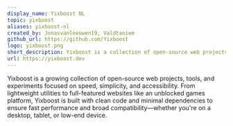 ```yaml
---
display_name: Yixboost NL
topic: yixboost
aliases: yixboost-nl
created_by: Jonasvanleeuwen19, Valdtaniem
github_url: https://github.com/Yixboost
logo: yixboost.png
short_description: Yixboost is a collection of open-source web projects and tools, built for speed, simplicity, and accessibility.
url: https://yixboost.dev
---
```

Yixboost is a growing collection of open-source web projects, tools, and experiments focused on speed, simplicity, and accessibility. From lightweight utilities to full-featured websites like an unblocked games platform, Yixboost is built with clean code and minimal dependencies to ensure fast performance and broad compatibility—whether you're on a desktop, tablet, or low-end device.
